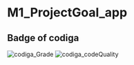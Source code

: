 # M1_ProjectGoal_app

## Badge of codiga
![codiga_Grade](https://api.codiga.io/project/31231/status/svg)
![codiga_codeQuality](https://api.codiga.io/project/31231/score/svg)
  
